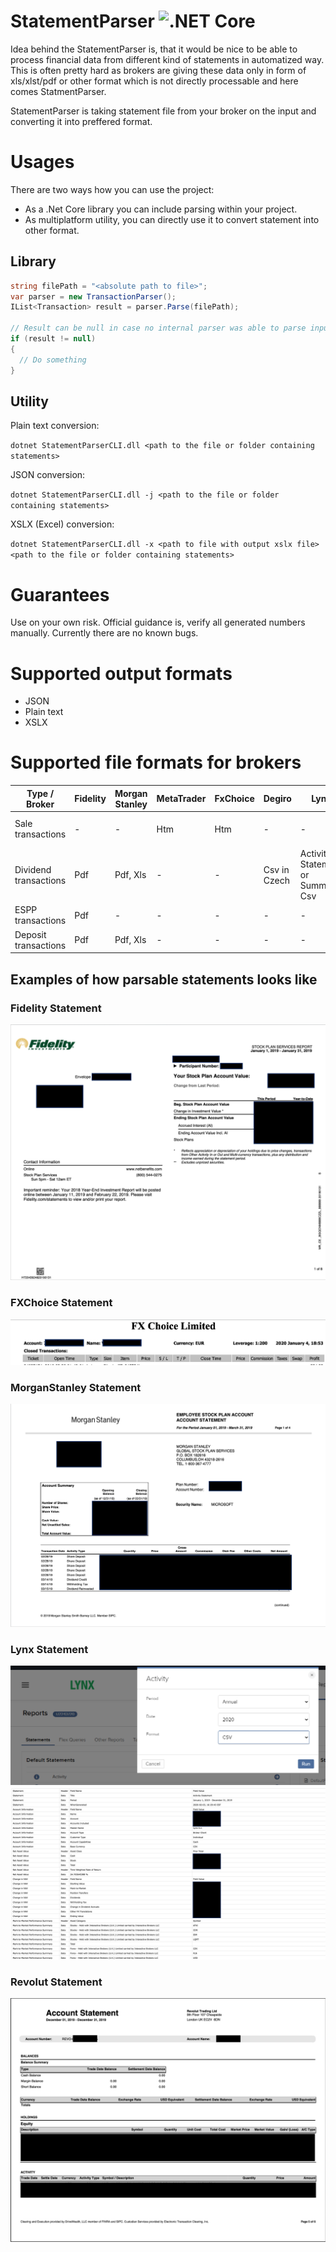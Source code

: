 # StatementParser ![.NET Core](https://github.com/vladimir-aubrecht/StatementParser/workflows/.NET/badge.svg)

Idea behind the StatementParser is, that it would be nice to be able to process financial data from different kind of statements in automatized way.
This is often pretty hard as brokers are giving these data only in form of xls/xlst/pdf or other format which is not directly processable and here comes StatmentParser.

StatementParser is taking statement file from your broker on the input and converting it into preffered format.

# Usages
There are two ways how you can use the project:
- As a .Net Core library you can include parsing within your project.
- As multiplatform utility, you can directly use it to convert statement into other format.

## Library
```csharp
string filePath = "<absolute path to file>";
var parser = new TransactionParser();
IList<Transaction> result = parser.Parse(filePath);

// Result can be null in case no internal parser was able to parse input file.
if (result != null)
{
  // Do something
}
```

## Utility
Plain text conversion:

``dotnet StatementParserCLI.dll <path to the file or folder containing statements>``

JSON conversion:

``dotnet StatementParserCLI.dll -j <path to the file or folder containing statements>``

XSLX (Excel) conversion:

``dotnet StatementParserCLI.dll -x <path to file with output xslx file> <path to the file or folder containing statements>``

# Guarantees
Use on your own risk.
Official guidance is, verify all generated numbers manually. Currently there are no known bugs.

# Supported output formats
- JSON
- Plain text
- XSLX

# Supported file formats for brokers

|Type / Broker        |Fidelity|Morgan Stanley|MetaTrader|FxChoice|Degiro      |Lynx|Interactive Broker|Revolut                               |
|---------------------|--------|--------------|----------|--------|------------|----|------------------|--------------------------------------|
|Sale transactions    | -      | -            |Htm       |Htm     | -          | -  | -                | PnL Statement Pdf					  |
|Dividend transactions|Pdf     |Pdf, Xls      | -        | -      |Csv in Czech|Activity Statement or Summary Csv|Activity Statement or Summary Csv| PnL Statement Pdf                    |
|ESPP transactions    |Pdf     | -            | -        | -      | -          | -  | -                | -                                    |
|Deposit transactions |Pdf     |Pdf, Xls      | -        | -      | -          | -  | -                | -                                    |

## Examples of how parsable statements looks like

### Fidelity Statement
![Fidelity Statement][Fidelity]

### FXChoice Statement
![FXChoice Statement][FXChoice]

### MorganStanley Statement
![MorganStanley Statement][MorganStanley]

### Lynx Statement
![Lynx Report tool][LynxReportTool]
![Lynx Statement][Lynx]

### Revolut Statement
![Revolut Statement][Revolut]

[Fidelity]: docs/Images/FidelityStatement.png
[FXChoice]: docs/Images/FXChoiceStatement.png
[MorganStanley]: docs/Images/MorganStanleyStatement.png
[LynxReportTool]: docs/Images/LynxReportTool.png
[Lynx]: docs/Images/LynxStatement.png
[Revolut]: docs/Images/RevolutStatement.png

